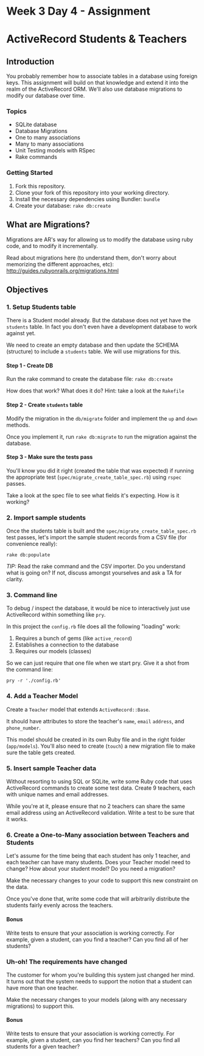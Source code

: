 Week 3 Day 4 - Assignment
===========================

# ActiveRecord Students & Teachers

## Introduction

You probably remember how to associate tables in a database using foreign keys. This assignment will build on that knowledge and extend it into the realm of the ActiveRecord ORM. We'll also use database migrations to modify our database over time.

### Topics

* SQLite database
* Database Migrations
* One to many associations
* Many to many associations
* Unit Testing models with RSpec
* Rake commands

### Getting Started

1. Fork this repository.
2. Clone your fork of this repository into your working directory.
3. Install the necessary dependencies using Bundler: `bundle`
4. Create your database: `rake db:create`

## What are Migrations?

Migrations are AR's way for allowing us to modify the database using ruby code, and to modify it incrementally.

Read about migrations here (to understand them, don't worry about memorizing the different approaches, etc): <http://guides.rubyonrails.org/migrations.html>

## Objectives

### 1. Setup Students table

There is a Student model already. But the database does not yet have the `students` table. In fact you don't even have a development database to work against yet.

We need to create an empty database and then update the SCHEMA (structure) to include a `students` table. We will use migrations for this.

#### Step 1 - Create DB

Run the rake command to create the database file: `rake db:create`

How does that work? What does it do? Hint: take a look at the `Rakefile`

#### Step 2 - Create `students` table

Modify the migration in the `db/migrate` folder and implement the `up` and `down` methods.

Once you implement it, run `rake db:migrate` to run the migration against the database.

#### Step 3 - Make sure the tests pass

You'll know you did it right (created the table that was expected) if running the appropriate test (`spec/migrate_create_table_spec.rb`) using `rspec` passes.

Take a look at the spec file to see what fields it's expecting. How is it working?

### 2. Import sample students

Once the students table is built and the `spec/migrate_create_table_spec.rb` test passes, let's import the sample student records from a CSV file (for convenience really):

    rake db:populate

_TIP:_ Read the rake command and the CSV importer. Do you understand what is going on? If not, discuss amongst yourselves and ask a TA for clarity.

### 3. Command line

To debug / inspect the database, it would be nice to interactively just use ActiveRecord within something like `pry`.

In this project the `config.rb` file does all the following "loading" work:
1. Requires a bunch of gems (like `active_record`)
2. Establishes a connection to the database
3. Requires our models (classes)

So we can just require that one file when we start pry. Give it a shot from the command line:

    pry -r './config.rb'

### 4. Add a Teacher Model

Create a `Teacher` model that extends `ActiveRecord::Base`.

It should have attributes to store the teacher's `name`, `email` `address`, and `phone_number`.

This model should be created in its own Ruby file and in the right folder (`app/models`). You'll also need to create (`touch`) a new migration file to make sure the table gets created.

### 5. Insert sample Teacher data

Without resorting to using SQL or SQLite, write some Ruby code that uses ActiveRecord commands to create some test data. Create 9 teachers, each with unique names and email addresses.

While you're at it, please ensure that no 2 teachers can share the same email address using an ActiveRecord validation. Write a test to be sure that it works.

### 6. Create a One-to-Many association between Teachers and Students

Let's assume for the time being that each student has only 1 teacher, and each teacher can have many students. Does your Teacher model need to change? How about your student model? Do you need a migration?

Make the necessary changes to your code to support this new constraint on the data.

Once you've done that, write some code that will arbitrarily distribute the students fairly evenly across the teachers.

#### Bonus
Write tests to ensure that your association is working correctly. For example, given a student, can you find a teacher? Can you find all of her students?

### Uh-oh! The requirements have changed
The customer for whom you're building this system just changed her mind. It turns out that the system needs to support the notion that a student can have more than one teacher.

Make the necessary changes to your models (along with any necessary migrations) to support this.

#### Bonus
Write tests to ensure that your association is working correctly. For example, given a student, can you find her teachers? Can you find all students for a given teacher?
